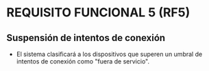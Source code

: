 # REQUISITO FUNCIONAL 5 (RF5)

## Suspensión de intentos de conexión
* El sistema clasificará a los dispositivos que superen un umbral de intentos de conexión como "fuera de servicio".
